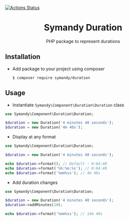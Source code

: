 [![Actions Status](https://github.com/Symandy/SymandyDuration/workflows/CI/badge.svg)](https://github.com/Symandy/SymandyDuration/actions)

<h1 align="center">Symandy Duration</h1>

<p align="center">PHP package to represent durations</p>

Installation
------------
- Add package to your project using composer 

    `$ composer require symandy/duration`
    

Usage
-----
- Instantiate `Symandy\Component\Duration\Duration` class

```php
use Symandy\Component\Duration\Duration;

$duration = new Duration('4 minutes 40 seconds');
$duration = new Duration('4m 40s');
```


- Display at any format

```php
use Symandy\Component\Duration\Duration;

$duration = new Duration('4 minutes 40 seconds');

echo $duration->format(); // Default : 0:04:40
echo $duration->format('%h:%m:%s'); // 0:04:40
echo $duration->format('%mm%ss'); // 4m 40s
```


- Add duration changes

```php
use Symandy\Component\Duration\Duration;

$duration = new Duration('4 minutes 40 seconds');
$duration->addMinutes(10);

echo $duration->format('%mm%ss'); // 14m 40s
```
